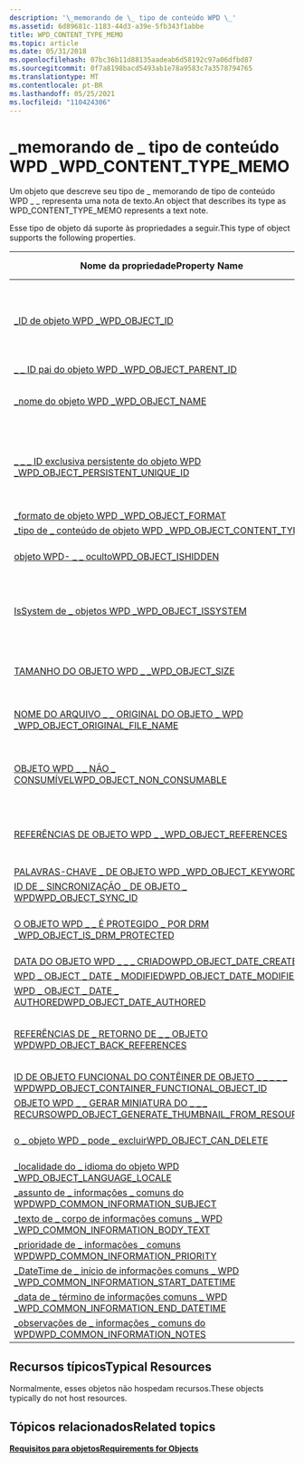 ```yaml
---
description: '\_memorando de \_ tipo de conteúdo WPD \_'
ms.assetid: 6d89681c-1183-44d3-a39e-5fb343f1abbe
title: WPD_CONTENT_TYPE_MEMO
ms.topic: article
ms.date: 05/31/2018
ms.openlocfilehash: 07bc36b11d88135aadeab6d58192c97a06dfbd87
ms.sourcegitcommit: 0f7a8198bacd5493ab1e78a9583c7a3578794765
ms.translationtype: MT
ms.contentlocale: pt-BR
ms.lasthandoff: 05/25/2021
ms.locfileid: "110424306"
---
```

# <a name="wpd_content_type_memo"></a><span data-ttu-id="bf2a9-103">\_memorando de \_ tipo de conteúdo WPD \_</span><span class="sxs-lookup"><span data-stu-id="bf2a9-103">WPD\_CONTENT\_TYPE\_MEMO</span></span>

<span data-ttu-id="bf2a9-104">Um objeto que descreve seu tipo de \_ memorando de tipo de conteúdo WPD \_ \_ representa uma nota de texto.</span><span class="sxs-lookup"><span data-stu-id="bf2a9-104">An object that describes its type as WPD\_CONTENT\_TYPE\_MEMO represents a text note.</span></span>

<span data-ttu-id="bf2a9-105">Esse tipo de objeto dá suporte às propriedades a seguir.</span><span class="sxs-lookup"><span data-stu-id="bf2a9-105">This type of object supports the following properties.</span></span>



| <span data-ttu-id="bf2a9-106">Nome da propriedade</span><span class="sxs-lookup"><span data-stu-id="bf2a9-106">Property Name</span></span>      |   <span data-ttu-id="bf2a9-107">Obrigatório ou opcional</span><span class="sxs-lookup"><span data-stu-id="bf2a9-107">Required or Optional</span></span>      |
|-----------------------------------------------------------------------------------------------------------------------|--------------------------------------------------------------------------------|
| [<span data-ttu-id="bf2a9-108">\_ID de objeto WPD \_</span><span class="sxs-lookup"><span data-stu-id="bf2a9-108">WPD\_OBJECT\_ID</span></span>](object-properties.md)                                                                | <span data-ttu-id="bf2a9-109">Obrigatório, somente leitura.</span><span class="sxs-lookup"><span data-stu-id="bf2a9-109">Required, read-only.</span></span> <span data-ttu-id="bf2a9-110">Um cliente não pode definir essa propriedade, mesmo no momento da criação.</span><span class="sxs-lookup"><span data-stu-id="bf2a9-110">A client cannot set this property, even at creation time.</span></span> |
| [<span data-ttu-id="bf2a9-111">\_ \_ ID pai do objeto WPD \_</span><span class="sxs-lookup"><span data-stu-id="bf2a9-111">WPD\_OBJECT\_PARENT\_ID</span></span>](object-properties.md)                                                 | <span data-ttu-id="bf2a9-112">Obrigatórios.</span><span class="sxs-lookup"><span data-stu-id="bf2a9-112">Required.</span></span>                                                                      |
| [<span data-ttu-id="bf2a9-113">\_nome do objeto WPD \_</span><span class="sxs-lookup"><span data-stu-id="bf2a9-113">WPD\_OBJECT\_NAME</span></span>](object-properties.md)                                                            | <span data-ttu-id="bf2a9-114">Necessário se o objeto representar um arquivo.</span><span class="sxs-lookup"><span data-stu-id="bf2a9-114">Required if the object represents a file.</span></span>                                      |
| [<span data-ttu-id="bf2a9-115">\_ \_ \_ ID exclusiva persistente do objeto WPD \_</span><span class="sxs-lookup"><span data-stu-id="bf2a9-115">WPD\_OBJECT\_PERSISTENT\_UNIQUE\_ID</span></span>](object-properties.md)                          | <span data-ttu-id="bf2a9-116">Obrigatório, somente leitura.</span><span class="sxs-lookup"><span data-stu-id="bf2a9-116">Required, read-only.</span></span> <span data-ttu-id="bf2a9-117">Um cliente não pode definir essa propriedade mesmo no momento da criação.</span><span class="sxs-lookup"><span data-stu-id="bf2a9-117">A client cannot set this property even at creation time.</span></span>  |
| [<span data-ttu-id="bf2a9-118">\_formato de objeto WPD \_</span><span class="sxs-lookup"><span data-stu-id="bf2a9-118">WPD\_OBJECT\_FORMAT</span></span>](object-properties.md)                                                        | <span data-ttu-id="bf2a9-119">Obrigatórios.</span><span class="sxs-lookup"><span data-stu-id="bf2a9-119">Required.</span></span>                                                                      |
| [<span data-ttu-id="bf2a9-120">\_tipo de \_ conteúdo de objeto WPD \_</span><span class="sxs-lookup"><span data-stu-id="bf2a9-120">WPD\_OBJECT\_CONTENT\_TYPE</span></span>](object-properties.md)                                           | <span data-ttu-id="bf2a9-121">Obrigatórios.</span><span class="sxs-lookup"><span data-stu-id="bf2a9-121">Required.</span></span>                                                                      |
| [<span data-ttu-id="bf2a9-122">objeto WPD- \_ \_ oculto</span><span class="sxs-lookup"><span data-stu-id="bf2a9-122">WPD\_OBJECT\_ISHIDDEN</span></span>](object-properties.md)                                                    | <span data-ttu-id="bf2a9-123">Necessário se o objeto estiver oculto.</span><span class="sxs-lookup"><span data-stu-id="bf2a9-123">Required if the object is hidden.</span></span>                                              |
| [<span data-ttu-id="bf2a9-124">IsSystem de \_ objetos WPD \_</span><span class="sxs-lookup"><span data-stu-id="bf2a9-124">WPD\_OBJECT\_ISSYSTEM</span></span>](object-properties.md)                                                    | <span data-ttu-id="bf2a9-125">Necessário se o objeto for um objeto do sistema (representa um arquivo do sistema).</span><span class="sxs-lookup"><span data-stu-id="bf2a9-125">Required if the object is a system object (represents a system file).</span></span>          |
| [<span data-ttu-id="bf2a9-126">TAMANHO DO OBJETO WPD \_ \_</span><span class="sxs-lookup"><span data-stu-id="bf2a9-126">WPD\_OBJECT\_SIZE</span></span>](object-properties.md)                                                            | <span data-ttu-id="bf2a9-127">Necessário se o objeto tiver pelo menos um recurso.</span><span class="sxs-lookup"><span data-stu-id="bf2a9-127">Required if the object has at least one resource.</span></span>                              |
| [<span data-ttu-id="bf2a9-128">NOME DO ARQUIVO \_ \_ ORIGINAL DO OBJETO \_ WPD \_</span><span class="sxs-lookup"><span data-stu-id="bf2a9-128">WPD\_OBJECT\_ORIGINAL\_FILE\_NAME</span></span>](object-properties.md)                              | <span data-ttu-id="bf2a9-129">Necessário se o objeto representar um arquivo.</span><span class="sxs-lookup"><span data-stu-id="bf2a9-129">Required if the object represents a file.</span></span>                                      |
| [<span data-ttu-id="bf2a9-130">OBJETO WPD \_ \_ NÃO \_ CONSUMÍVEL</span><span class="sxs-lookup"><span data-stu-id="bf2a9-130">WPD\_OBJECT\_NON\_CONSUMABLE</span></span>](object-properties.md)                                       | <span data-ttu-id="bf2a9-131">Recomendado se o objeto não for destinado ao consumo pelo dispositivo.</span><span class="sxs-lookup"><span data-stu-id="bf2a9-131">Recommended if the object is not meant for consumption by the device.</span></span>          |
| [<span data-ttu-id="bf2a9-132">REFERÊNCIAS DE OBJETO WPD \_ \_</span><span class="sxs-lookup"><span data-stu-id="bf2a9-132">WPD\_OBJECT\_REFERENCES</span></span>](object-properties.md)                                                | <span data-ttu-id="bf2a9-133">Necessário se o objeto tiver referências a outros objetos.</span><span class="sxs-lookup"><span data-stu-id="bf2a9-133">Required if the object has references to other objects.</span></span>                        |
| [<span data-ttu-id="bf2a9-134">PALAVRAS-CHAVE \_ DE OBJETO WPD \_</span><span class="sxs-lookup"><span data-stu-id="bf2a9-134">WPD\_OBJECT\_KEYWORDS</span></span>](object-properties.md)                                                    | <span data-ttu-id="bf2a9-135">Opcional.</span><span class="sxs-lookup"><span data-stu-id="bf2a9-135">Optional.</span></span>                                                                      |
| [<span data-ttu-id="bf2a9-136">ID DE \_ SINCRONIZAÇÃO \_ DE OBJETO \_ WPD</span><span class="sxs-lookup"><span data-stu-id="bf2a9-136">WPD\_OBJECT\_SYNC\_ID</span></span>](object-properties.md)                                                     | <span data-ttu-id="bf2a9-137">Opcional.</span><span class="sxs-lookup"><span data-stu-id="bf2a9-137">Optional.</span></span>                                                                      |
| [<span data-ttu-id="bf2a9-138">O OBJETO WPD \_ \_ É PROTEGIDO \_ POR DRM \_</span><span class="sxs-lookup"><span data-stu-id="bf2a9-138">WPD\_OBJECT\_IS\_DRM\_PROTECTED</span></span>](object-properties.md)                                  | <span data-ttu-id="bf2a9-139">Necessário se o objeto estiver protegido pela tecnologia DRM.</span><span class="sxs-lookup"><span data-stu-id="bf2a9-139">Required if the object is protected by DRM technology.</span></span>                         |
| [<span data-ttu-id="bf2a9-140">DATA DO OBJETO WPD \_ \_ \_ CRIADO</span><span class="sxs-lookup"><span data-stu-id="bf2a9-140">WPD\_OBJECT\_DATE\_CREATED</span></span>](object-properties.md)                                           | <span data-ttu-id="bf2a9-141">Opcional.</span><span class="sxs-lookup"><span data-stu-id="bf2a9-141">Optional.</span></span>                                                                      |
| [<span data-ttu-id="bf2a9-142">WPD \_ OBJECT \_ DATE \_ MODIFIED</span><span class="sxs-lookup"><span data-stu-id="bf2a9-142">WPD\_OBJECT\_DATE\_MODIFIED</span></span>](object-properties.md)                                         | <span data-ttu-id="bf2a9-143">Recomendável.</span><span class="sxs-lookup"><span data-stu-id="bf2a9-143">Recommended.</span></span>                                                                   |
| [<span data-ttu-id="bf2a9-144">WPD \_ OBJECT \_ DATE \_ AUTHORED</span><span class="sxs-lookup"><span data-stu-id="bf2a9-144">WPD\_OBJECT\_DATE\_AUTHORED</span></span>](object-properties.md)                                         | <span data-ttu-id="bf2a9-145">Opcional.</span><span class="sxs-lookup"><span data-stu-id="bf2a9-145">Optional.</span></span>                                                                      |
| [<span data-ttu-id="bf2a9-146">REFERÊNCIAS DE \_ RETORNO DE \_ \_ OBJETO WPD</span><span class="sxs-lookup"><span data-stu-id="bf2a9-146">WPD\_OBJECT\_BACK\_REFERENCES</span></span>](object-properties.md)                                                                | <span data-ttu-id="bf2a9-147">Recomendado se o objeto for referenciado por outro objeto.</span><span class="sxs-lookup"><span data-stu-id="bf2a9-147">Recommended if the object is referenced by another object.</span></span>                     |
| [<span data-ttu-id="bf2a9-148">ID DE OBJETO FUNCIONAL DO CONTÊINER DE OBJETO \_ \_ \_ \_ \_ WPD</span><span class="sxs-lookup"><span data-stu-id="bf2a9-148">WPD\_OBJECT\_CONTAINER\_FUNCTIONAL\_OBJECT\_ID</span></span>](object-properties.md)     | <span data-ttu-id="bf2a9-149">Opcional.</span><span class="sxs-lookup"><span data-stu-id="bf2a9-149">Optional.</span></span>                                                                      |
| [<span data-ttu-id="bf2a9-150">OBJETO WPD \_ \_ GERAR MINIATURA DO \_ \_ \_ RECURSO</span><span class="sxs-lookup"><span data-stu-id="bf2a9-150">WPD\_OBJECT\_GENERATE\_THUMBNAIL\_FROM\_RESOURCE</span></span>](object-properties.md) | <span data-ttu-id="bf2a9-151">Opcional.</span><span class="sxs-lookup"><span data-stu-id="bf2a9-151">Optional.</span></span>                                                                      |
| [<span data-ttu-id="bf2a9-152">o \_ objeto WPD \_ pode \_ excluir</span><span class="sxs-lookup"><span data-stu-id="bf2a9-152">WPD\_OBJECT\_CAN\_DELETE</span></span>](object-properties.md)                                                                     | <span data-ttu-id="bf2a9-153">Obrigatório se o objeto não puder ser excluído.</span><span class="sxs-lookup"><span data-stu-id="bf2a9-153">Required if the object cannot be deleted.</span></span>                                      |
| [<span data-ttu-id="bf2a9-154">\_localidade do \_ idioma do objeto WPD \_</span><span class="sxs-lookup"><span data-stu-id="bf2a9-154">WPD\_OBJECT\_LANGUAGE\_LOCALE</span></span>](object-properties.md)                                                                | <span data-ttu-id="bf2a9-155">Opcional.</span><span class="sxs-lookup"><span data-stu-id="bf2a9-155">Optional.</span></span>                                                                      |
| [<span data-ttu-id="bf2a9-156">\_assunto de \_ informações \_ comuns do WPD</span><span class="sxs-lookup"><span data-stu-id="bf2a9-156">WPD\_COMMON\_INFORMATION\_SUBJECT</span></span>](object-properties.md)                                                            | <span data-ttu-id="bf2a9-157">Obrigatórios.</span><span class="sxs-lookup"><span data-stu-id="bf2a9-157">Required.</span></span>                                                                      |
| [<span data-ttu-id="bf2a9-158">\_texto de \_ corpo de informações comuns \_ WPD \_</span><span class="sxs-lookup"><span data-stu-id="bf2a9-158">WPD\_COMMON\_INFORMATION\_BODY\_TEXT</span></span>](object-properties.md)                                                         | <span data-ttu-id="bf2a9-159">Recomendável.</span><span class="sxs-lookup"><span data-stu-id="bf2a9-159">Recommended.</span></span>                                                                   |
| [<span data-ttu-id="bf2a9-160">\_prioridade de \_ informações \_ comuns WPD</span><span class="sxs-lookup"><span data-stu-id="bf2a9-160">WPD\_COMMON\_INFORMATION\_PRIORITY</span></span>](object-properties.md)                                                           | <span data-ttu-id="bf2a9-161">Recomendável.</span><span class="sxs-lookup"><span data-stu-id="bf2a9-161">Recommended.</span></span>                                                                   |
| [<span data-ttu-id="bf2a9-162">\_DateTime de \_ início de informações comuns \_ WPD \_</span><span class="sxs-lookup"><span data-stu-id="bf2a9-162">WPD\_COMMON\_INFORMATION\_START\_DATETIME</span></span>](object-properties.md)                                                    | <span data-ttu-id="bf2a9-163">Recomendável.</span><span class="sxs-lookup"><span data-stu-id="bf2a9-163">Recommended.</span></span>                                                                   |
| [<span data-ttu-id="bf2a9-164">\_data de \_ término de informações comuns \_ WPD \_</span><span class="sxs-lookup"><span data-stu-id="bf2a9-164">WPD\_COMMON\_INFORMATION\_END\_DATETIME</span></span>](object-properties.md)                                                      | <span data-ttu-id="bf2a9-165">Recomendável.</span><span class="sxs-lookup"><span data-stu-id="bf2a9-165">Recommended.</span></span>                                                                   |
| [<span data-ttu-id="bf2a9-166">\_observações de \_ informações \_ comuns do WPD</span><span class="sxs-lookup"><span data-stu-id="bf2a9-166">WPD\_COMMON\_INFORMATION\_NOTES</span></span>](object-properties.md)                                                              | <span data-ttu-id="bf2a9-167">Opcional.</span><span class="sxs-lookup"><span data-stu-id="bf2a9-167">Optional.</span></span>                                                                      |



 

## <a name="typical-resources"></a><span data-ttu-id="bf2a9-168">Recursos típicos</span><span class="sxs-lookup"><span data-stu-id="bf2a9-168">Typical Resources</span></span>

<span data-ttu-id="bf2a9-169">Normalmente, esses objetos não hospedam recursos.</span><span class="sxs-lookup"><span data-stu-id="bf2a9-169">These objects typically do not host resources.</span></span>

## <a name="related-topics"></a><span data-ttu-id="bf2a9-170">Tópicos relacionados</span><span class="sxs-lookup"><span data-stu-id="bf2a9-170">Related topics</span></span>

<dl> <dt>

[<span data-ttu-id="bf2a9-171">**Requisitos para objetos**</span><span class="sxs-lookup"><span data-stu-id="bf2a9-171">**Requirements for Objects**</span></span>](requirements-for-objects.md)
</dt> </dl>

 

 



